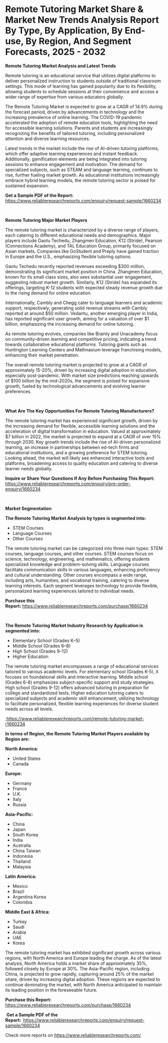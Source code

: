 <p><h1>Remote Tutoring Market Share & Market New Trends Analysis Report By Type, By Application, By End-use, By Region, And Segment Forecasts, 2025 - 2032</h1></p><p><strong>Remote Tutoring Market Analysis and Latest Trends</strong></p>
<p><p>Remote tutoring is an educational service that utilizes digital platforms to deliver personalized instruction to students outside of traditional classroom settings. This mode of learning has gained popularity due to its flexibility, allowing students to schedule sessions at their convenience and access a wider range of expertise from various educators globally.</p><p>The Remote Tutoring Market is expected to grow at a CAGR of 14.9% during the forecast period, driven by advancements in technology and the increasing prevalence of online learning. The COVID-19 pandemic accelerated the adoption of remote education tools, highlighting the need for accessible learning solutions. Parents and students are increasingly recognizing the benefits of tailored tutoring, including personalized attention and diverse learning resources.</p><p>Latest trends in the market include the rise of AI-driven tutoring platforms, which offer adaptive learning experiences and instant feedback. Additionally, gamification elements are being integrated into tutoring sessions to enhance engagement and motivation. The demand for specialized subjects, such as STEAM and language learning, continues to rise, further fueling market growth. As educational institutions increasingly embrace hybrid learning models, the remote tutoring sector is poised for sustained expansion.</p></p>
<p><strong>Get a Sample PDF of the Report:&nbsp;</strong> <a href="https://www.reliableresearchreports.com/enquiry/request-sample/1660234?utm_campaign=3111&utm_medium=2&utm_source=Github&utm_content=ia&utm_term=10032025&utm_id=remote-tutoring">https://www.reliableresearchreports.com/enquiry/request-sample/1660234</a></p>
<p>&nbsp;</p>
<p><strong>Remote Tutoring Major Market Players</strong></p>
<p><p>The remote tutoring market is characterized by a diverse range of players, each catering to different educational needs and demographics. Major players include Gaotu Techedu, Zhangmen Education, K12 (Stride), Pearson (Connections Academy), and TAL Education Group, primarily focused on Asian markets. Companies like GoStudent and Preply have gained traction in Europe and the U.S., emphasizing flexible tutoring options.</p><p>Gaotu Techedu recently reported revenues exceeding $300 million, demonstrating its significant market position in China. Zhangmen Education, known for its small class sizes, also sees substantial user engagement, suggesting robust market growth. Similarly, K12 (Stride) has expanded its offerings, targeting K-12 students with expected steady revenue growth due to the rising demand for online education.</p><p>Internationally, Cambly and Chegg cater to language learners and academic support, respectively, generating solid revenue streams with Cambly reported at around $50 million. Vedantu, another emerging player in India, has reported significant user growth, aiming for a valuation of over $1 billion, emphasizing the increasing demand for online tutoring.</p><p>As remote tutoring evolves, companies like Brainly and Unacademy focus on community-driven learning and competitive pricing, indicating a trend towards collaborative educational platforms. Tutoring giants such as Huntington Learning Centers and Mathnasium leverage franchising models, enhancing their market penetration.</p><p>The overall remote tutoring market is projected to grow at a CAGR of approximately 15-20%, driven by increasing digital adoption in education, especially post-pandemic. With market size predictions reaching upwards of $100 billion by the mid-2020s, the segment is poised for expansive growth, fueled by technological advancements and evolving learner preferences.</p></p>
<p>&nbsp;</p>
<p><strong>What Are The Key Opportunities For Remote Tutoring Manufacturers?</strong></p>
<p><p>The remote tutoring market has experienced significant growth, driven by the increasing demand for flexible, accessible learning solutions and the acceleration of digital transformation in education. Valued at approximately $7 billion in 2022, the market is projected to expand at a CAGR of over 15% through 2030. Key growth trends include the rise of AI-driven personalized learning, an increase in partnerships between ed-tech firms and educational institutions, and a growing preference for STEM tutoring. Looking ahead, the market will likely see enhanced interactive tools and platforms, broadening access to quality education and catering to diverse learner needs globally.</p></p>
<p><strong>Inquire or Share Your Questions If Any Before Purchasing This Report:</strong> <a href="https://www.reliableresearchreports.com/enquiry/pre-order-enquiry/1660234?utm_campaign=3111&utm_medium=2&utm_source=Github&utm_content=ia&utm_term=10032025&utm_id=remote-tutoring">https://www.reliableresearchreports.com/enquiry/pre-order-enquiry/1660234</a></p>
<p>&nbsp;</p>
<p><strong>Market Segmentation</strong></p>
<p><strong>The Remote Tutoring Market Analysis by types is segmented into:</strong></p>
<p><ul><li>STEM Courses</li><li>Language Courses</li><li>Other Courses</li></ul></p>
<p><p>The remote tutoring market can be categorized into three main types: STEM courses, language courses, and other courses. STEM courses focus on science, technology, engineering, and mathematics, offering students specialized knowledge and problem-solving skills. Language courses facilitate communication skills in various languages, enhancing proficiency and cultural understanding. Other courses encompass a wide range, including arts, humanities, and vocational training, catering to diverse learning interests. Each segment leverages technology to provide flexible, personalized learning experiences tailored to individual needs.</p></p>
<p><strong>Purchase this Report:&nbsp;</strong><a href="https://www.reliableresearchreports.com/purchase/1660234?utm_campaign=3111&utm_medium=2&utm_source=Github&utm_content=ia&utm_term=10032025&utm_id=remote-tutoring">https://www.reliableresearchreports.com/purchase/1660234</a></p>
<p>&nbsp;</p>
<p><strong>The Remote Tutoring Market Industry Research by Application is segmented into:</strong></p>
<p><ul><li>Elementary School (Grades K–5)</li><li>Middle School (Grades 6–8)</li><li>High School (Grades 9–12)</li><li>Higher Education</li></ul></p>
<p><p>The remote tutoring market encompasses a range of educational services tailored to various academic levels. For elementary school (Grades K-5), it focuses on foundational skills and interactive learning. Middle school (Grades 6-8) emphasizes subject-specific support and study strategies. High school (Grades 9-12) offers advanced tutoring in preparation for college and standardized tests. Higher education tutoring caters to specialized subjects and academic skill enhancement, utilizing technology to facilitate personalized, flexible learning experiences for diverse student needs across all levels.</p></p>
<p><a href="https://www.reliableresearchreports.com/remote-tutoring-market-r1660234?utm_campaign=3111&utm_medium=2&utm_source=Github&utm_content=ia&utm_term=10032025&utm_id=remote-tutoring">&nbsp;https://www.reliableresearchreports.com/remote-tutoring-market-r1660234</a></p>
<p><strong>In terms of Region, the Remote Tutoring Market Players available by Region are:</strong></p>
<p>
    <p> <strong> North America: </strong>
        <ul>
            <li>United States</li>
            <li>Canada</li>
        </ul>
        </p> 
    <p> <strong> Europe: </strong>
        <ul>
            <li>Germany</li>
            <li>France</li>
            <li>U.K.</li>
            <li>Italy</li>
            <li>Russia</li>
        </ul>
        </p> 
    <p> <strong> Asia-Pacific: </strong>
        <ul>
            <li>China</li>
            <li>Japan</li>
            <li>South Korea</li>
            <li>India</li>
            <li>Australia</li>
            <li>China Taiwan</li>
            <li>Indonesia</li>
            <li>Thailand</li>
            <li>Malaysia</li>
        </ul>
        </p> 
    <p> <strong> Latin America: </strong>
        <ul>
            <li>Mexico</li>
            <li>Brazil</li>
            <li>Argentina Korea</li>
            <li>Colombia</li>
        </ul>
        </p> 
    <p> <strong> Middle East & Africa: </strong>
        <ul>
            <li>Turkey</li>
            <li>Saudi</li>
            <li>Arabia</li>
            <li>UAE</li>
            <li>Korea</li>
        </ul>
    </p>
    </p>
<p><p>The remote tutoring market has exhibited significant growth across various regions, with North America and Europe leading the charge. As of the latest analysis, North America holds a market share of approximately 35%, followed closely by Europe at 30%. The Asia-Pacific region, including China, is projected to grow rapidly, capturing around 25% of the market share, driven by increasing digital adoption. These regions are expected to continue dominating the market, with North America anticipated to maintain its leading position in the foreseeable future.</p></p>
<p><strong>Purchase this Report: </strong><a href="https://www.reliableresearchreports.com/purchase/1660234?utm_campaign=3111&utm_medium=2&utm_source=Github&utm_content=ia&utm_term=10032025&utm_id=remote-tutoring">https://www.reliableresearchreports.com/purchase/1660234</a></p>
<p>&nbsp;<strong>Get a Sample PDF of the Report:&nbsp;&nbsp;</strong><a href="https://www.reliableresearchreports.com/enquiry/request-sample/1660234?utm_campaign=3111&utm_medium=2&utm_source=Github&utm_content=ia&utm_term=10032025&utm_id=remote-tutoring">https://www.reliableresearchreports.com/enquiry/request-sample/1660234</a></p>
<p><strong></strong></p>
<p>Check more reports on <a href="https://www.reliableresearchreports.com/?utm_campaign=3111&utm_medium=2&utm_source=Github&utm_content=ia&utm_term=10032025&utm_id=remote-tutoring">https://www.reliableresearchreports.com/</a></p>